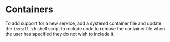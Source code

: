 # Containers

To add support for a new service, add a systemd container file and update the `install.sh` shell script to include code to remove the container file when the user has specified they do not wish to include it.
